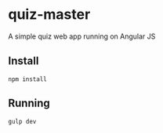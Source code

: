 # quiz-master
A simple quiz web app running on Angular JS

## Install

```shell
npm install
```

## Running

```shell
gulp dev
```

